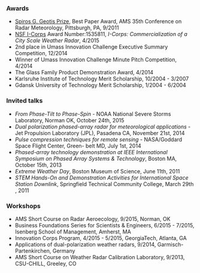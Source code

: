 ### Awards
* [Spiros G. Geotis Prize](https://www.ametsoc.org/index.cfm/STAC/committees/committee-on-radar-meteorology/the-spiros-g-geotis-student-prize), Best Paper Award, AMS 35th Conference on Radar Meteorology, Pittsburgh, PA, 9/2011
* [NSF I-Corps](https://www.nsf.gov/awardsearch/showAward?AWD_ID=1535811) Award Number:1535811, _I-Corps: Commercialization of a City Scale Weather Radar_, 4/2015
* 2nd place in Umass Innovation Challenge Executive Summary Competition, 12/2014
* Winner of Umass Innovation Challenge Minute Pitch Competition, 4/2014
* The Glass Family Product Demonstration Award, 4/2014
* Karlsruhe Institute of Technology Merit Scholarship, 10/2004 - 3/2007
* Gdansk University of Technology Merit Scholarship, 1/2004 - 6/2004

### Invited talks
* _From Phase-Tilt to Phase-Spin_ - NOAA National Severe Storms Laboratory, Norman OK, October 24th, 2015
* _Dual polarization phased-array radar for meteorological applications_ - Jet Propulsion Laboratory (JPL), Pasadena CA, November 21st, 2014
* _Pulse compression techniques for remote sensing_ - NASA/Goddard Space Flight Center, Green- belt MD, July 1st, 2014
* _Phased-array technology demonstration at IEEE International Symposium on Phased Array Systems & Technology_, Boston MA, October 15th, 2013
* _Extreme Weather Day_, Boston Museum of Science, June 11th, 2011
* _STEM Hands-On and Demonstration Activities for International Space Station Downlink_, Springfield Technical Community College, March 29th , 2011

### Workshops
* AMS Short Course on Radar Aeroecology, 9/2015, Norman, OK   
* Business Foundations Series for Scientists & Engineers, 6/2015 - 7/2015, Isenberg School of Management, Amherst, MA
* Innovation Corps Program, 4/2015 - 5/2015, GeorgiaTech, Atlanta, GA
* Applications of dual-polarization weather radars, 9/2014, Garmisch-Partenkirchen, Germany    
* AMS Short Course on Weather Radar Calibration Laboratory, 9/2013, CSU-CHILL, Greeley, CO

